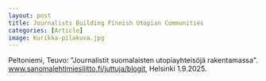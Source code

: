```yaml
---
layout: post
title: Journalists Building Finnish Utopian Communities
categories: [Article]
image: Kurikka-pilakuva.jpg
---
```

Peltoniemi, Teuvo: "Journalistit suomalaisten utopiayhteisöjä rakentamassa". www.sanomalehtimiesliitto.fi/juttuja/blogit, Helsinki 1.9.2025.


